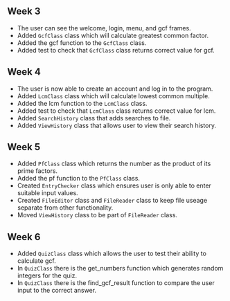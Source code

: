 ## Week 3

* The user can see the welcome, login, menu, and gcf frames.
* Added `GcfClass` class which will calculate greatest common factor.
* Added the gcf function to the `GcfClass` class.
* Added test to check that `GcfClass` class returns correct value for gcf.

## Week 4

* The user is now able to create an account and log in to the program.
* Added `LcmClass` class which will calculate lowest common multiple.
* Added the lcm function to the `LcmClass` class.
* Added test to check that `LcmClass` class returns correct value for lcm.
* Added `SearchHistory` class that adds searches to file.
* Added `ViewHistory` class that allows user to view their search history.

## Week 5

* Added `PfClass` class which returns the number as the product of its prime factors.
* Added the pf function to the `PfClass` class.
* Created `EntryChecker` class which ensures user is only able to enter suitable input values.
* Created `FileEditor` class and `FileReader` class to keep file useage separate from other functionality.
* Moved `ViewHistory` class to be part of `FileReader` class.

## Week 6

* Added `QuizClass` class which allows the user to test their ability to calculate gcf.
* In `QuizClass` there is the get_numbers function which generates random integers for the quiz.
* In `QuizClass` there is the find_gcf_result function to compare the user input to the correct answer.
